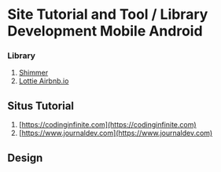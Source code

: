 # Site Tutorial and Tool / Library Development Mobile Android

### Library
1. [Shimmer](https://github.com/facebook/shimmer-android) 
2. [Lottie Airbnb.io](https://airbnb.io/lottie/#/android)


## Situs Tutorial
1. [https://codinginfinite.com](https://codinginfinite.com)
2. [https://www.journaldev.com](https://www.journaldev.com)

## Design
